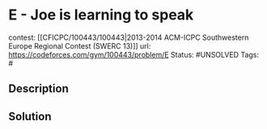 # E - Joe is learning to speak

contest: [[CFICPC/100443/100443|2013-2014 ACM-ICPC Southwestern Europe Regional Contest (SWERC 13)]]
url: https://codeforces.com/gym/100443/problem/E
Status: #UNSOLVED
Tags: #

## Description

## Solution

